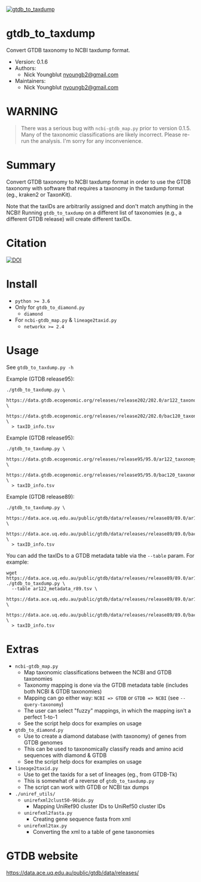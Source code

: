 [![gtdb_to_taxdump](https://github.com/nick-youngblut/gtdb_to_taxdump/actions/workflows/pythonpackage.yml/badge.svg)](https://github.com/nick-youngblut/gtdb_to_taxdump/actions/workflows/pythonpackage.yml)

gtdb_to_taxdump
===============

Convert GTDB taxonomy to NCBI taxdump format.

* Version: 0.1.6
* Authors:
  * Nick Youngblut <nyoungb2@gmail.com>
* Maintainers:
  * Nick Youngblut <nyoungb2@gmail.com>

# WARNING

> There was a serious bug with `ncbi-gtdb_map.py` prior to version 0.1.5.
  Many of the taxonomic classifications are likely incorrect.
  Please re-run the analysis. I'm sorry for any inconvenience.

# Summary

Convert GTDB taxonomy to NCBI taxdump format in order to
use the GTDB taxonomy with software that requires a
taxonomy in the taxdump format (eg., kraken2 or TaxonKit).

Note that the taxIDs are arbitrarily assigned and don't
match anything in the NCBI! Running `gtdb_to_taxdump` on
a different list of taxonomies (e.g., a different GTDB release)
will create different taxIDs.

# Citation 

[![DOI](https://zenodo.org/badge/DOI/10.5281/zenodo.3696964.svg)](https://doi.org/10.5281/zenodo.3696964)

# Install

* `python >= 3.6`
* Only for `gtdb_to_diamond.py`
  * `diamond`
* For `ncbi-gtdb_map.py` & `lineage2taxid.py`
  * `networkx >= 2.4`

# Usage

See `gtdb_to_taxdump.py -h`

Example (GTDB release95):

```
./gtdb_to_taxdump.py \
  https://data.gtdb.ecogenomic.org/releases/release202/202.0/ar122_taxonomy_r202.tsv.gz \
  https://data.gtdb.ecogenomic.org/releases/release202/202.0/bac120_taxonomy_r202.tsv.gz \
  > taxID_info.tsv
```

Example (GTDB release95):

```
./gtdb_to_taxdump.py \
  https://data.gtdb.ecogenomic.org/releases/release95/95.0/ar122_taxonomy_r95.tsv.gz \
  https://data.gtdb.ecogenomic.org/releases/release95/95.0/bac120_taxonomy_r95.tsv.gz \
  > taxID_info.tsv
```

Example (GTDB release89):

```
./gtdb_to_taxdump.py \
  https://data.ace.uq.edu.au/public/gtdb/data/releases/release89/89.0/ar122_taxonomy_r89.tsv \
  https://data.ace.uq.edu.au/public/gtdb/data/releases/release89/89.0/bac120_taxonomy_r89.tsv \
  > taxID_info.tsv
```

You can add the taxIDs to a GTDB metadata table via the `--table` param. For example:

```
wget https://data.ace.uq.edu.au/public/gtdb/data/releases/release89/89.0/ar122_metadata_r89.tsv
./gtdb_to_taxdump.py \
  --table ar122_metadata_r89.tsv \
  https://data.ace.uq.edu.au/public/gtdb/data/releases/release89/89.0/ar122_taxonomy_r89.tsv \
  https://data.ace.uq.edu.au/public/gtdb/data/releases/release89/89.0/bac120_taxonomy_r89.tsv \
  > taxID_info.tsv
```

# Extras

* `ncbi-gtdb_map.py`
  * Map taxonomic classifications between the NCBI and GTDB taxonomies
  * Taxonomy mapping is done via the GTDB metadata table (includes both NCBI & GTDB taxonomies)
  * Mapping can go either way: `NCBI => GTDB` or `GTDB => NCBI` (see `--query-taxonomy`)
  * The user can select "fuzzy" mappings, in which the mapping isn't a perfect 1-to-1
  * See the script help docs for examples on usage
* `gtdb_to_diamond.py`
  * Use to create a diamond database (with taxonomy) of genes from GTDB genomes
  * This can be used to taxonomically classify reads and amino acid sequences with diamond & GTDB
  * See the script help docs for examples on usage
* `lineage2taxid.py`
  * Use to get the taxids for a set of lineages (eg., from GTDB-Tk) 
  * This is somewhat of a reverse of `gtdb_to_taxdump.py`
  * The script can work with GTDB or NCBI tax dumps
* `./uniref_utils/`
  * `unirefxml2clust50-90idx.py`
    * Mapping UniRef90 cluster IDs to UniRef50 cluster IDs
  * `unirefxml2fasta.py`
    * Creating gene sequence fasta from xml
  * `unirefxml2tax.py`
    * Converting the xml to a table of gene taxonomies

# GTDB website

https://data.ace.uq.edu.au/public/gtdb/data/releases/

